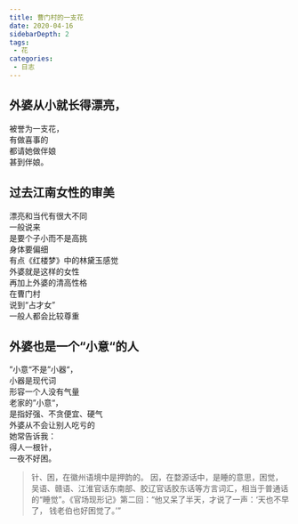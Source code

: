 ```yaml
---
title: 曹门村的一支花
date: 2020-04-16
sidebarDepth: 2
tags:
 - 花
categories:
 - 日志
---
```



## 外婆从小就长得漂亮，
被誉为一支花，<br/>
有做喜事的<br/>
都请她做伴娘<br/>
甚到伴娘。<br/>

## 过去江南女性的审美
漂亮和当代有很大不同<br/>
一般说来<br/>
是要个子小而不是高挑<br/>
身体要偏细<br/>
有点《红楼梦》中的林黛玉感觉<br/>
外婆就是这样的女性<br/>
再加上外婆的清高性格<br/>
在曹门村<br/>
说到“占才女”<br/>
一般人都会比较尊重<br/>

## 外婆也是一个“小意“的人
”小意“不是”小器“，<br/>
小器是现代词<br/>
形容一个人没有气量<br/>
老家的”小意“，<br/>
是指好强、不贪便宜、硬气<br/>
外婆从不会让别人吃亏的<br/>
她常告诉我：<br/>
得人一根针，<br/>
一夜不好困。<br/>

>针、困，在徽州语境中是押韵的。
>因，在婺源话中，是睡的意思，困觉，吴语、赣语、江淮官话东南部、胶辽官话胶东话等方言词汇，相当于普通话的“睡觉”。《官场现形记》第二回：“他又呆了半天，才说了一声：‘天也不早了， 钱老伯也好困觉了。’”